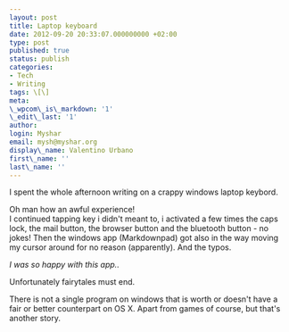 ```yaml
---
layout: post
title: Laptop keyboard
date: 2012-09-20 20:33:07.000000000 +02:00
type: post
published: true
status: publish
categories:
- Tech
- Writing
tags: \[\]
meta:
\_wpcom\_is\_markdown: '1'
\_edit\_last: '1'
author:
login: Myshar
email: mysh@myshar.org
display\_name: Valentino Urbano
first\_name: ''
last\_name: ''
---
```


I spent the whole afternoon writing on a crappy windows laptop keybord.

Oh man how an awful experience!  
I continued tapping key i didn't meant to, i activated a few times the caps lock, the mail button, the browser button and the bluetooth button - no jokes! Then the windows app (Markdownpad) got also in the way moving my cursor around for no reason (apparently). And the typos.

_I was so happy with this app.._

Unfortunately fairytales must end.

There is not a single program on windows that is worth or doesn't have a fair or better counterpart on OS X. Apart from games of course, but that's another story.